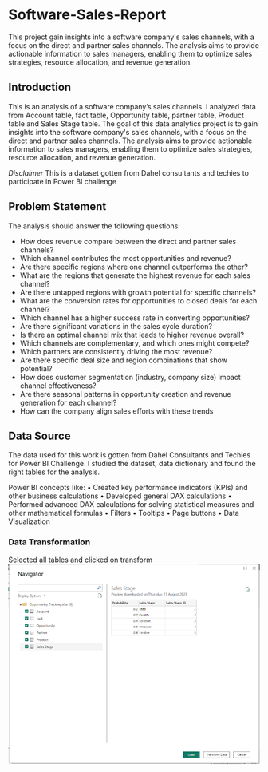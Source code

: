 # Software-Sales-Report
This project gain insights into a software company's sales channels, with a focus on the direct and partner sales channels. The analysis aims to provide actionable information to sales managers, enabling them to optimize sales strategies, resource allocation, and revenue generation.

## Introduction
This is an analysis of a software company’s sales channels. I analyzed data from Account table, fact table, Opportunity table, partner table, Product table and Sales Stage table.
 The goal of this data analytics project is to gain insights into the software company's sales channels, with a focus on the direct and partner sales channels. The analysis aims to provide actionable information to sales managers, enabling them to optimize sales strategies, resource allocation, and revenue generation.

_Disclaimer_ This is a dataset gotten from Dahel consultants and techies to participate in Power BI challenge 

## Problem Statement
The analysis should answer the following questions: 
*	How does revenue compare between the direct and partner sales channels? 
*	Which channel contributes the most opportunities and revenue?
*	Are there specific regions where one channel outperforms the other? 
*	What are the regions that generate the highest revenue for each sales channel? 
*	Are there untapped regions with growth potential for specific channels? 
*	What are the conversion rates for opportunities to closed deals for each channel? 
*	Which channel has a higher success rate in converting opportunities? 
*	Are there significant variations in the sales cycle duration? 
*	Is there an optimal channel mix that leads to higher revenue overall? 
*	Which channels are complementary, and which ones might compete? 
*	Which partners are consistently driving the most revenue? 
*	Are there specific deal size and region combinations that show potential? 
*	How does customer segmentation (industry, company size) impact channel effectiveness? 
*	Are there seasonal patterns in opportunity creation and revenue generation for each channel? 
*	How can the company align sales efforts with these trends

## Data Source
The data used for this work is gotten from Dahel Consultants and Techies for Power BI Challenge. I studied the dataset, data dictionary and found the right tables for the analysis.

Power BI concepts like:
•	Created key performance indicators (KPIs) and other business calculations
•	Developed general DAX calculations 
•	Performed advanced DAX calculations for solving statistical measures and other mathematical formulas
•	Filters
•	Tooltips
•	Page buttons
•	Data Visualization

### Data Transformation
Selected all tables and clicked on transform
![](TablesChoosen.PNG)

